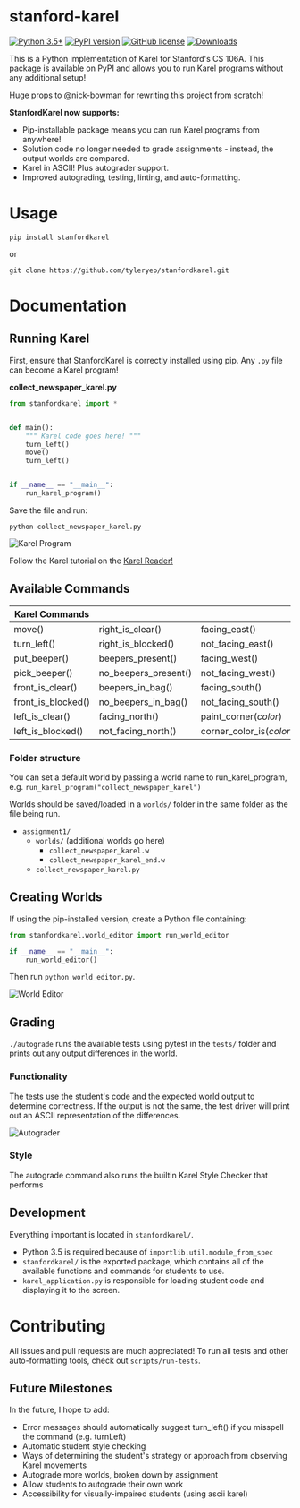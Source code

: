 # stanford-karel
[![Python 3.5+](https://img.shields.io/badge/python-3.5+-blue.svg)](https://www.python.org/downloads/release/python-350/)
[![PyPI version](https://badge.fury.io/py/stanfordkarel.svg)](https://badge.fury.io/py/stanfordkarel)
[![GitHub license](https://img.shields.io/github/license/TylerYep/stanford-karel)](https://github.com/TylerYep/stanford-karel/blob/master/LICENSE)
[![Downloads](https://pepy.tech/badge/stanfordkarel)](https://pepy.tech/project/stanfordkarel)

This is a Python implementation of Karel for Stanford's CS 106A. This package is available on PyPI and allows you to run Karel programs without any additional setup!

Huge props to @nick-bowman for rewriting this project from scratch!

**StanfordKarel now supports:**
- Pip-installable package means you can run Karel programs from anywhere!
- Solution code no longer needed to grade assignments - instead, the output worlds are compared.
- Karel in ASCII! Plus autograder support.
- Improved autograding, testing, linting, and auto-formatting.


# Usage
`pip install stanfordkarel`

or

`git clone https://github.com/tyleryep/stanfordkarel.git`


# Documentation
## Running Karel
First, ensure that StanfordKarel is correctly installed using pip.
Any `.py` file can become a Karel program!

**collect_newspaper_karel.py**
```python
from stanfordkarel import *


def main():
    """ Karel code goes here! """
    turn_left()
    move()
    turn_left()


if __name__ == "__main__":
    run_karel_program()
```

Save the file and run:
```
python collect_newspaper_karel.py
```

![Karel Program](images/karel_program.png)

Follow the Karel tutorial on the [Karel Reader!](https://compedu.stanford.edu/karel-reader/docs/python/en/intro.html)

## Available Commands
| Karel Commands     |                      |                           |
|--------------------|----------------------|---------------------------|
| move()             | right_is_clear()     | facing_east()             |
| turn_left()        | right_is_blocked()   | not_facing_east()         |
| put_beeper()       | beepers_present()    | facing_west()             |
| pick_beeper()      | no_beepers_present() | not_facing_west()         |
| front_is_clear()   | beepers_in_bag()     | facing_south()            |
| front_is_blocked() | no_beepers_in_bag()  | not_facing_south()        |
| left_is_clear()    | facing_north()       | paint_corner(_color_)     |
| left_is_blocked()  | not_facing_north()   | corner_color_is(_color_)  |


### Folder structure
You can set a default world by passing a world name to run_karel_program,
e.g. `run_karel_program("collect_newspaper_karel")`

Worlds should be saved/loaded in a `worlds/` folder in the same folder as the file being run.

- `assignment1/`
    - `worlds/` (additional worlds go here)
        - `collect_newspaper_karel.w`
        - `collect_newspaper_karel_end.w`
    - `collect_newspaper_karel.py`


## Creating Worlds
If using the pip-installed version, create a Python file containing:
```python
from stanfordkarel.world_editor import run_world_editor

if __name__ == "__main__":
    run_world_editor()
```
Then run `python world_editor.py`.

![World Editor](images/world_editor.png)


## Grading
`./autograde` runs the available tests using pytest in the `tests/` folder and prints out any output differences in the world.

### Functionality
The tests use the student's code and the expected world output to determine correctness. If the output is not the same, the test driver will print out an ASCII representation of the differences.

![Autograder](images/autograder.png)

### Style
The autograde command also runs the builtin Karel Style Checker that performs


## Development
Everything important is located in `stanfordkarel/`.

- Python 3.5 is required because of `importlib.util.module_from_spec`
- `stanfordkarel/` is the exported package, which contains all of the available functions and commands for students to use.
- `karel_application.py` is responsible for loading student code and displaying it to the screen.


# Contributing
All issues and pull requests are much appreciated! To run all tests and other auto-formatting tools, check out `scripts/run-tests`.


## Future Milestones
In the future, I hope to add:
- Error messages should automatically suggest turn_left() if you misspell the command (e.g. turnLeft)
- Automatic student style checking
- Ways of determining the student's strategy or approach from observing Karel movements
- Autograde more worlds, broken down by assignment
- Allow students to autograde their own work
- Accessibility for visually-impaired students (using ascii karel)
